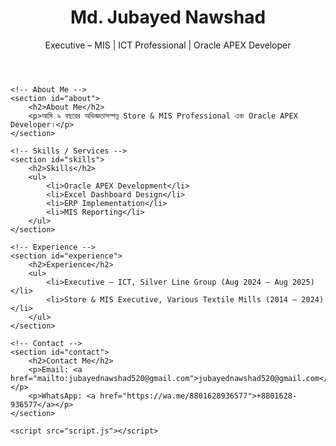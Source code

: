 <!DOCTYPE html>
<html lang="bn">
<head>
    <meta charset="UTF-8">
    <meta name="viewport" content="width=device-width, initial-scale=1.0">
    <title>Md. Jubayed Nawshad Portfolio</title>
    <link rel="stylesheet" href="style.css">
</head>
<body>
    <!-- Header / Hero Section -->
    <header>
        <h1>Md. Jubayed Nawshad</h1>
        <p>Executive – MIS | ICT Professional | Oracle APEX Developer</p>
    </header>

    <!-- About Me -->
    <section id="about">
        <h2>About Me</h2>
        <p>আমি ৯ বছরের অভিজ্ঞতাসম্পন্ন Store & MIS Professional এবং Oracle APEX Developer।</p>
    </section>

    <!-- Skills / Services -->
    <section id="skills">
        <h2>Skills</h2>
        <ul>
            <li>Oracle APEX Development</li>
            <li>Excel Dashboard Design</li>
            <li>ERP Implementation</li>
            <li>MIS Reporting</li>
        </ul>
    </section>

    <!-- Experience -->
    <section id="experience">
        <h2>Experience</h2>
        <ul>
            <li>Executive – ICT, Silver Line Group (Aug 2024 – Aug 2025)</li>
            <li>Store & MIS Executive, Various Textile Mills (2014 – 2024)</li>
        </ul>
    </section>

    <!-- Contact -->
    <section id="contact">
        <h2>Contact Me</h2>
        <p>Email: <a href="mailto:jubayednawshad520@gmail.com">jubayednawshad520@gmail.com</a></p>
        <p>WhatsApp: <a href="https://wa.me/8801628936577">+8801628-936577</a></p>
    </section>

    <script src="script.js"></script>
</body>
</html>

